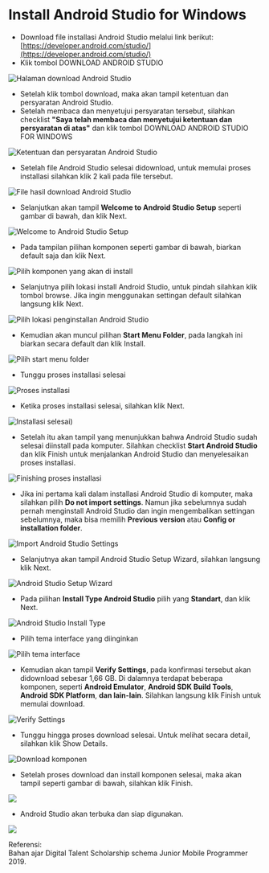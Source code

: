 # Install Android Studio for Windows

* Download file installasi Android Studio melalui link berikut: [https://developer.android.com/studio/](https://developer.android.com/studio/)
* Klik tombol DOWNLOAD ANDROID STUDIO

![Halaman download Android Studio](https://user-images.githubusercontent.com/52988155/107880956-8832ed00-6f14-11eb-93f6-87d4b64a2c19.png)

* Setelah klik tombol download, maka akan tampil ketentuan dan persyaratan Android Studio.
* Setelah membaca dan menyetujui persyaratan tersebut, silahkan checklist **"Saya telah membaca dan menyetujui ketentuan dan persyaratan di atas"** dan klik tombol DOWNLOAD ANDROID STUDIO FOR WINDOWS

![Ketentuan dan persyaratan Android Studio](https://user-images.githubusercontent.com/52988155/107881006-cdefb580-6f14-11eb-9cbb-275d3b02a350.png)

* Setelah file Android Studio selesai didownload, untuk memulai proses installasi silahkan klik 2 kali pada file tersebut.

![File hasil download Android Studio](https://user-images.githubusercontent.com/52988155/107881008-ce884c00-6f14-11eb-84e9-d9afd2e1b77f.png)

* Selanjutkan akan tampil **Welcome to Android Studio Setup** seperti gambar di bawah, dan klik Next.

![Welcome to Android Studio Setup](https://user-images.githubusercontent.com/52988155/107881009-cf20e280-6f14-11eb-95ed-00946be4340c.png)

* Pada tampilan pilihan komponen seperti gambar di bawah, biarkan default saja dan klik Next.

![Pilih komponen yang akan di install](https://user-images.githubusercontent.com/52988155/107881010-cfb97900-6f14-11eb-9c45-7dfa9b15a0d9.png)

* Selanjutnya pilih lokasi install Android Studio, untuk pindah silahkan klik tombol browse. Jika ingin menggunakan settingan default silahkan langsung klik Next.

![Pilih lokasi penginstallan Android Studio](https://user-images.githubusercontent.com/52988155/107881011-cfb97900-6f14-11eb-96e2-0c829b7e3583.png)

* Kemudian akan muncul pilihan **Start Menu Folder**, pada langkah ini biarkan secara default dan klik Install.

![Pilih start menu folder](https://user-images.githubusercontent.com/52988155/107881012-d0520f80-6f14-11eb-90cf-31b29e21e995.png)

* Tunggu proses installasi selesai

![Proses installasi](https://user-images.githubusercontent.com/52988155/107881013-d0eaa600-6f14-11eb-8707-83ad2110d63d.png)

* Ketika proses installasi selesai, silahkan klik Next.

![Installasi selesai](https://user-images.githubusercontent.com/52988155/107881015-d0eaa600-6f14-11eb-9be8-db7e5eda1cc9.png))

* Setelah itu akan tampil yang menunjukkan bahwa Android Studio sudah selesai diinstall pada komputer. Silahkan checklist **Start Android Studio** dan klik Finish untuk menjalankan Android Studio dan menyelesaikan proses installasi.

![Finishing proses installasi](https://user-images.githubusercontent.com/52988155/107881017-d1833c80-6f14-11eb-90e4-74ce05d78477.png)

* Jika ini pertama kali dalam installasi Android Studio di komputer, maka silahkan pilih **Do not import settings**. Namun jika sebelumnya sudah pernah menginstall Android Studio dan ingin mengembalikan settingan sebelumnya, maka bisa memilih **Previous version** atau **Config or installation folder**.

![Import Android Studio Settings](https://user-images.githubusercontent.com/52988155/107881022-d21bd300-6f14-11eb-8ea7-34ce37315f60.png)

* Selanjutnya akan tampil Android Studio Setup Wizard, silahkan langsung klik Next.

![Android Studio Setup Wizard](https://user-images.githubusercontent.com/52988155/107881024-d21bd300-6f14-11eb-9b11-81c76c003984.png)

* Pada pilihan **Install Type Android Studio** pilih yang **Standart**, dan klik Next.

![Android Studio Install Type](https://user-images.githubusercontent.com/52988155/107881025-d2b46980-6f14-11eb-97b0-52d6a03b522e.png)

* Pilih tema interface yang diinginkan

![Pilih tema interface](https://user-images.githubusercontent.com/52988155/107881027-d34d0000-6f14-11eb-916a-a7269fbba26f.png)

* Kemudian akan tampil **Verify Settings**, pada konfirmasi tersebut akan didownload sebesar 1,66 GB. Di dalamnya terdapat beberapa komponen, seperti **Android Emulator**, **Android SDK Build Tools**, **Android SDK Platform**, **dan lain-lain**. Silahkan langsung klik Finish untuk memulai download.

![Verify Settings](https://user-images.githubusercontent.com/52988155/107881028-d47e2d00-6f14-11eb-88a6-bea0b6442b82.png)

* Tunggu hingga proses download selesai. Untuk melihat secara detail, silahkan klik Show Details.

![Download komponen](https://user-images.githubusercontent.com/52988155/107881031-d5af5a00-6f14-11eb-88c8-2dd4300030a3.png)

* Setelah proses download dan install komponen selesai, maka akan tampil seperti gambar di bawah, silahkan klik Finish.

![](https://user-images.githubusercontent.com/52988155/107881032-d647f080-6f14-11eb-8bd7-bc9a899b9bd0.png)

* Android Studio akan terbuka dan siap digunakan.

![](https://user-images.githubusercontent.com/52988155/107881033-d647f080-6f14-11eb-94b1-0f131f9230c0.png)



Referensi:  
Bahan ajar Digital Talent Scholarship schema Junior Mobile Programmer 2019.


